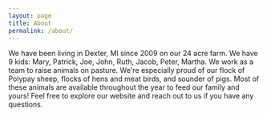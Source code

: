```yaml
---
layout: page
title: About
permalink: /about/
---
```


We have been living in Dexter, MI since 2009 on our 24 acre farm. We have 9 kids: Mary, Patrick, Joe, John, Ruth, Jacob, Peter, Martha. We work as a team to raise animals on pasture. We're especially proud of our flock of Polypay sheep, flocks of hens and meat birds, and sounder of pigs. Most of these animals are available throughout the year to feed our family and yours! Feel free to explore our website and reach out to us if you have any questions.
